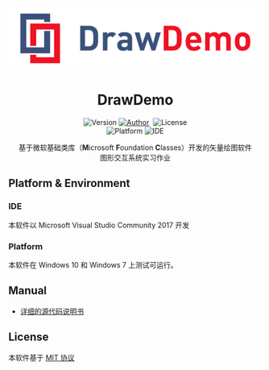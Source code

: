 <div align=center><img src="./Resource/Banner.png" alt="DrawDemo"></div>

<h1 align=center>DrawDemo</h1>

<p align="center">
  <img alt="Version" src="https://img.shields.io/badge/version-1.0.0-brightgreen.svg"/>
  <a href="https://lucka.moe"><img alt="Author" src="https://img.shields.io/badge/author-Lucka-5880C8.svg"/></a>
  <img alt="License" src="https://img.shields.io/badge/license-MIT-green.svg"/><br>
  <img alt="Platform" src="https://img.shields.io/badge/platform-Windows-137AD4.svg"/>
  <img alt="IDE" src="https://img.shields.io/badge/IDE-Visual_Studio_Community_2017-8662C2.svg"/>
</p>
<p align="center">
  基于微软基础类库（<b>M</b>icrosoft <b>F</b>oundation <b>C</b>lasses）开发的矢量绘图软件<br>
  图形交互系统实习作业
</p>

## Platform & Environment
### IDE
本软件以 Microsoft Visual Studio Community 2017 开发

### Platform
本软件在 Windows 10 和 Windows 7 上测试可运行。

## Manual
- [详细的源代码说明书](./MANUAL.md)

## License
本软件基于 [MIT 协议](./LICENSE)
